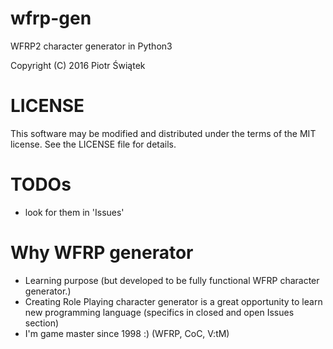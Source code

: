# wfrp-gen
WFRP2 character generator in Python3

Copyright (C) 2016 Piotr Świątek

# LICENSE
This software may be modified and distributed under the terms
of the MIT license.  See the LICENSE file for details.

# TODOs
- look for them in 'Issues'

# Why WFRP generator
- Learning purpose (but developed to be fully functional WFRP character generator.)
- Creating Role Playing character generator is a great opportunity to learn new programming language (specifics in closed and open Issues section)
- I'm game master since 1998 :) (WFRP, CoC, V:tM)
